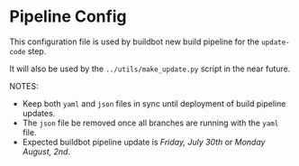 Pipeline Config
===============

This configuration file is used by buildbot new build pipeline for the `update-code` step.

It will also be used by the `../utils/make_update.py` script in the near future.

NOTES:
* Keep both `yaml` and `json` files in sync until deployment of build pipeline updates.
* The `json` file  be removed once all branches are running with the `yaml` file.
* Expected buildbot pipeline update is *Friday, July 30th* or *Monday August, 2nd*.
